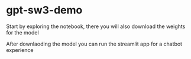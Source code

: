 # gpt-sw3-demo

Start by exploring the notebook, there you will also download the weights for the model

After downlaoding the model you can run the streamlit app for a chatbot experience
